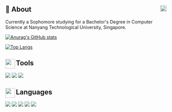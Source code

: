 ## 💫 About  <a href="https://www.linkedin.com/in/juin-lee/" target="blank"><img align="right" src="https://simpleicons.org/icons/linkedin.svg" height="20" /></a>
Currently a Sophomore studying for a Bachelor's Degree in Computer Science at Nanyang Technological University, Singapore. 

[![Anurag's GitHub stats](https://github-readme-stats.vercel.app/api?username=Neo-Zenith&count_private=true&theme=buefy&show_icons=true)](https://github.com/anuraghazra/github-readme-stats)

[![Top Langs](https://github-readme-stats.vercel.app/api/top-langs/?username=Neo-Zenith&theme=buefy&show_icons=true&layout=compact)](https://github.com/anuraghazra/github-readme-stats)

## <img align="left" src="https://emojipedia-us.s3.amazonaws.com/source/skype/289/hammer-and-wrench_1f6e0-fe0f.png" height="30" /> Tools
<p>
  <img src="https://img.shields.io/badge/VSCode-0078D6?style=for-the-badge&logo=visualstudio&logoColor=white" />
  <img src="https://img.shields.io/badge/git%20-%23F05033.svg?style=for-the-badge&logo=git&logoColor=white" /> 
  <img src="https://img.shields.io/badge/Jupyter-F37626.svg?&style=for-the-badge&logo=Jupyter&logoColor=white" /> 
  
</p>


## <img align="left" src="https://static.thenounproject.com/png/3040228-200.png" height="30" /> Languages

<p>
  <img src="https://img.shields.io/badge/Python-3776AB?style=for-the-badge&logo=python&logoColor=white" /> 
  <img src="https://img.shields.io/badge/C-00599C?style=for-the-badge&logo=c&logoColor=white" /> 
  <img src="https://img.shields.io/badge/Java-ED8B00?style=for-the-badge&logo=java&logoColor=white"  /> 
  <img src="https://img.shields.io/badge/HTML5-E34F26?style=for-the-badge&logo=html5&logoColor=white" /> 
  <img src="https://img.shields.io/badge/CSS-239120?&style=for-the-badge&logo=css3&logoColor=white" /> 
  
  
</p>



